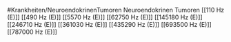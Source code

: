 #Krankheiten/NeuroendokrinenTumoren
Neuroendokrinen Tumoren
[[110 Hz (E)]]
[[490 Hz (E)]]
[[5570 Hz (E)]]
[[62750 Hz (E)]]
[[145180 Hz (E)]]
[[246710 Hz (E)]]
[[361030 Hz (E)]]
[[435290 Hz (E)]]
[[693500 Hz (E)]]
[[787000 Hz (E)]]